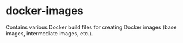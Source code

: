 # docker-images
Contains various Docker build files for creating Docker images (base images, intermediate images, etc.).
